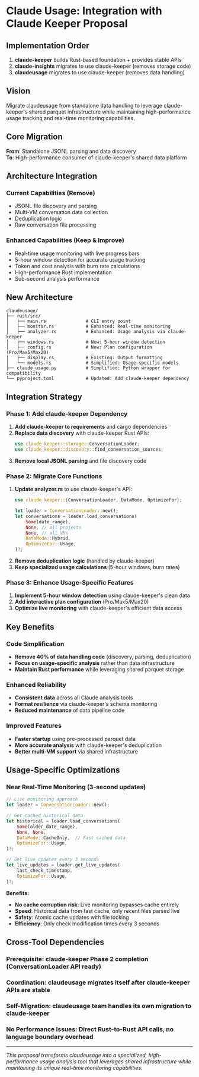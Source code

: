 # Claude Usage: Integration with Claude Keeper Proposal

## Implementation Order
1. **claude-keeper** builds Rust-based foundation + provides stable APIs
2. **claude-insights** migrates to use claude-keeper (removes storage code)  
3. **claudeusage** migrates to use claude-keeper (removes data handling)

## Vision

Migrate claudeusage from standalone data handling to leverage claude-keeper's shared parquet infrastructure while maintaining high-performance usage tracking and real-time monitoring capabilities.

## Core Migration

**From**: Standalone JSONL parsing and data discovery  
**To**: High-performance consumer of claude-keeper's shared data platform

## Architecture Integration

### Current Capabilities (Remove)
- JSONL file discovery and parsing
- Multi-VM conversation data collection
- Deduplication logic
- Raw conversation file processing

### Enhanced Capabilities (Keep & Improve)
- Real-time usage monitoring with live progress bars
- 5-hour window detection for accurate usage tracking
- Token and cost analysis with burn rate calculations
- High-performance Rust implementation
- Sub-second analysis performance

## New Architecture

```
claudeusage/
├── rust/src/
│   ├── main.rs               # CLI entry point
│   ├── monitor.rs            # Enhanced: Real-time monitoring
│   ├── analyzer.rs           # Enhanced: Usage analysis via claude-keeper
│   ├── windows.rs            # New: 5-hour window detection
│   ├── config.rs             # New: Plan configuration (Pro/Max5/Max20)
│   ├── display.rs            # Existing: Output formatting
│   └── models.rs             # Simplified: Usage-specific models
├── claude_usage.py           # Simplified: Python wrapper for compatibility
└── pyproject.toml            # Updated: Add claude-keeper dependency
```

## Integration Strategy

### Phase 1: Add claude-keeper Dependency
1. **Add claude-keeper to requirements** and cargo dependencies
2. **Replace data discovery** with claude-keeper Rust APIs:
   ```rust
   use claude_keeper::storage::ConversationLoader;
   use claude_keeper::discovery::find_conversation_sources;
   ```
3. **Remove local JSONL parsing** and file discovery code

### Phase 2: Migrate Core Functions
1. **Update analyzer.rs** to use claude-keeper's API:
   ```rust
   use claude_keeper::{ConversationLoader, DataMode, OptimizeFor};
   
   let loader = ConversationLoader::new();
   let conversations = loader.load_conversations(
       Some(date_range),
       None, // all projects
       None, // all VMs
       DataMode::Hybrid,
       OptimizeFor::Usage,
   )?;
   ```
2. **Remove deduplication logic** (handled by claude-keeper)
3. **Keep specialized usage calculations** (5-hour windows, burn rates)

### Phase 3: Enhance Usage-Specific Features
1. **Implement 5-hour window detection** using claude-keeper's clean data
2. **Add interactive plan configuration** (Pro/Max5/Max20)
3. **Optimize live monitoring** with claude-keeper's efficient data access

## Key Benefits

### Code Simplification
- **Remove 40% of data handling code** (discovery, parsing, deduplication)
- **Focus on usage-specific analysis** rather than data infrastructure
- **Maintain Rust performance** while leveraging shared parquet storage

### Enhanced Reliability
- **Consistent data** across all Claude analysis tools
- **Format resilience** via claude-keeper's schema monitoring
- **Reduced maintenance** of data pipeline code

### Improved Features
- **Faster startup** using pre-processed parquet data
- **More accurate analysis** with claude-keeper's deduplication
- **Better multi-VM support** via shared infrastructure

## Usage-Specific Optimizations

### Near Real-Time Monitoring (3-second updates)
```rust
// Live monitoring approach
let loader = ConversationLoader::new();

// Get cached historical data
let historical = loader.load_conversations(
    Some(older_date_range),
    None, None,
    DataMode::CacheOnly,  // Fast cached data
    OptimizeFor::Usage,
)?;

// Get live updates every 3 seconds
let live_updates = loader.get_live_updates(
    last_check_timestamp,
    OptimizeFor::Usage,
)?;
```

**Benefits:**
- **No cache corruption risk**: Live monitoring bypasses cache entirely
- **Speed**: Historical data from fast cache, only recent files parsed live
- **Safety**: Atomic cache updates with file locking
- **Efficiency**: Only check modification times every 3 seconds

## Cross-Tool Dependencies

### Prerequisite: claude-keeper Phase 2 completion (ConversationLoader API ready)
### Coordination: claudeusage migrates itself after claude-keeper APIs are stable  
### Self-Migration: claudeusage team handles its own migration to claude-keeper
### No Performance Issues: Direct Rust-to-Rust API calls, no language boundary overhead

---

*This proposal transforms claudeusage into a specialized, high-performance usage analysis tool that leverages shared infrastructure while maintaining its unique real-time monitoring capabilities.*